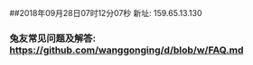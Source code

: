 ##2018年09月28日07时12分07秒 新址: 159.65.13.130
### 兔友常见问题及解答: https://github.com/wanggonging/d/blob/w/FAQ.md
